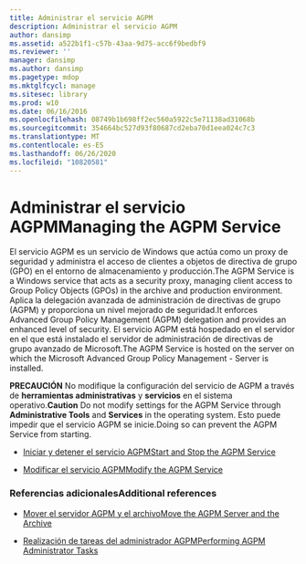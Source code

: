 ```yaml
---
title: Administrar el servicio AGPM
description: Administrar el servicio AGPM
author: dansimp
ms.assetid: a522b1f1-c57b-43aa-9d75-acc6f9bedbf9
ms.reviewer: ''
manager: dansimp
ms.author: dansimp
ms.pagetype: mdop
ms.mktglfcycl: manage
ms.sitesec: library
ms.prod: w10
ms.date: 06/16/2016
ms.openlocfilehash: 08749b1b698ff2ec560a5922c5e71138ad31068b
ms.sourcegitcommit: 354664bc527d93f80687cd2eba70d1eea024c7c3
ms.translationtype: MT
ms.contentlocale: es-ES
ms.lasthandoff: 06/26/2020
ms.locfileid: "10820581"
---
```

# <span data-ttu-id="5f81f-103">Administrar el servicio AGPM</span><span class="sxs-lookup"><span data-stu-id="5f81f-103">Managing the AGPM Service</span></span>


<span data-ttu-id="5f81f-104">El servicio AGPM es un servicio de Windows que actúa como un proxy de seguridad y administra el acceso de clientes a objetos de directiva de grupo (GPO) en el entorno de almacenamiento y producción.</span><span class="sxs-lookup"><span data-stu-id="5f81f-104">The AGPM Service is a Windows service that acts as a security proxy, managing client access to Group Policy Objects (GPOs) in the archive and production environment.</span></span> <span data-ttu-id="5f81f-105">Aplica la delegación avanzada de administración de directivas de grupo (AGPM) y proporciona un nivel mejorado de seguridad.</span><span class="sxs-lookup"><span data-stu-id="5f81f-105">It enforces Advanced Group Policy Management (AGPM) delegation and provides an enhanced level of security.</span></span> <span data-ttu-id="5f81f-106">El servicio AGPM está hospedado en el servidor en el que está instalado el servidor de administración de directivas de grupo avanzado de Microsoft.</span><span class="sxs-lookup"><span data-stu-id="5f81f-106">The AGPM Service is hosted on the server on which the Microsoft Advanced Group Policy Management - Server is installed.</span></span>

<span data-ttu-id="5f81f-107">**PRECAUCIÓN**  No modifique la configuración del servicio de AGPM a través de **herramientas administrativas** y **servicios** en el sistema operativo.</span><span class="sxs-lookup"><span data-stu-id="5f81f-107">**Caution** Do not modify settings for the AGPM Service through **Administrative Tools** and **Services** in the operating system.</span></span> <span data-ttu-id="5f81f-108">Esto puede impedir que el servicio AGPM se inicie.</span><span class="sxs-lookup"><span data-stu-id="5f81f-108">Doing so can prevent the AGPM Service from starting.</span></span>

 

-   [<span data-ttu-id="5f81f-109">Iniciar y detener el servicio AGPM</span><span class="sxs-lookup"><span data-stu-id="5f81f-109">Start and Stop the AGPM Service</span></span>](start-and-stop-the-agpm-service-agpm30ops.md)

-   [<span data-ttu-id="5f81f-110">Modificar el servicio AGPM</span><span class="sxs-lookup"><span data-stu-id="5f81f-110">Modify the AGPM Service</span></span>](modify-the-agpm-service-agpm30ops.md)

### <span data-ttu-id="5f81f-111">Referencias adicionales</span><span class="sxs-lookup"><span data-stu-id="5f81f-111">Additional references</span></span>

-   [<span data-ttu-id="5f81f-112">Mover el servidor AGPM y el archivo</span><span class="sxs-lookup"><span data-stu-id="5f81f-112">Move the AGPM Server and the Archive</span></span>](move-the-agpm-server-and-the-archive.md)

-   [<span data-ttu-id="5f81f-113">Realización de tareas del administrador AGPM</span><span class="sxs-lookup"><span data-stu-id="5f81f-113">Performing AGPM Administrator Tasks</span></span>](performing-agpm-administrator-tasks-agpm30ops.md)

 

 





